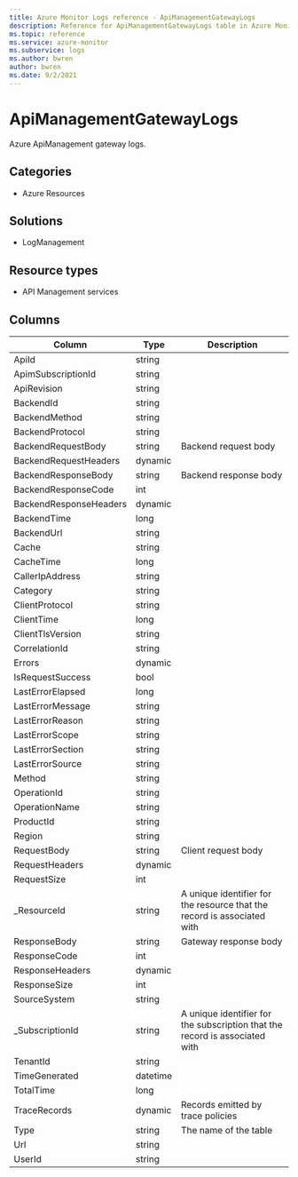 ```yaml
---
title: Azure Monitor Logs reference - ApiManagementGatewayLogs
description: Reference for ApiManagementGatewayLogs table in Azure Monitor Logs.
ms.topic: reference
ms.service: azure-monitor
ms.subservice: logs
ms.author: bwren
author: bwren
ms.date: 9/2/2021
---
```


# ApiManagementGatewayLogs

 Azure ApiManagement gateway logs.

## Categories

- Azure Resources
## Solutions

- LogManagement
## Resource types

- API Management services




## Columns

|Column|Type|Description|
|---|---|---|
|ApiId|string||
|ApimSubscriptionId|string||
|ApiRevision|string||
|BackendId|string||
|BackendMethod|string||
|BackendProtocol|string||
|BackendRequestBody|string|Backend request body|
|BackendRequestHeaders|dynamic||
|BackendResponseBody|string|Backend response body|
|BackendResponseCode|int||
|BackendResponseHeaders|dynamic||
|BackendTime|long||
|BackendUrl|string||
|Cache|string||
|CacheTime|long||
|CallerIpAddress|string||
|Category|string||
|ClientProtocol|string||
|ClientTime|long||
|ClientTlsVersion|string||
|CorrelationId|string||
|Errors|dynamic||
|IsRequestSuccess|bool||
|LastErrorElapsed|long||
|LastErrorMessage|string||
|LastErrorReason|string||
|LastErrorScope|string||
|LastErrorSection|string||
|LastErrorSource|string||
|Method|string||
|OperationId|string||
|OperationName|string||
|ProductId|string||
|Region|string||
|RequestBody|string|Client request body|
|RequestHeaders|dynamic||
|RequestSize|int||
|_ResourceId|string|A unique identifier for the resource that the record is associated with|
|ResponseBody|string|Gateway response body|
|ResponseCode|int||
|ResponseHeaders|dynamic||
|ResponseSize|int||
|SourceSystem|string||
|_SubscriptionId|string|A unique identifier for the subscription that the record is associated with|
|TenantId|string||
|TimeGenerated|datetime||
|TotalTime|long||
|TraceRecords|dynamic|Records emitted by trace policies|
|Type|string|The name of the table|
|Url|string||
|UserId|string||
